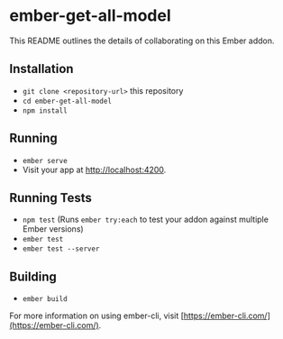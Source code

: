 # ember-get-all-model

This README outlines the details of collaborating on this Ember addon.

## Installation

* `git clone <repository-url>` this repository
* `cd ember-get-all-model`
* `npm install`

## Running

* `ember serve`
* Visit your app at [http://localhost:4200](http://localhost:4200).

## Running Tests

* `npm test` (Runs `ember try:each` to test your addon against multiple Ember versions)
* `ember test`
* `ember test --server`

## Building

* `ember build`

For more information on using ember-cli, visit [https://ember-cli.com/](https://ember-cli.com/).
